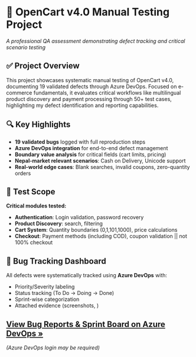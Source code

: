 # 🛒 OpenCart v4.0 Manual Testing Project
*A professional QA assessment demonstrating defect tracking and critical scenario testing*

## ✅ Project Overview
This project showcases systematic manual testing of OpenCart v4.0, documenting 19 validated defects through Azure DevOps. Focused on e-commerce fundamentals, it evaluates critical workflows like multilingual product discovery and payment processing through 50+ test cases, highlighting my defect identification and reporting capabilities.

## 🔍 Key Highlights
- **19 validated bugs** logged with full reproduction steps
- **Azure DevOps integration** for end-to-end defect management
- **Boundary value analysis** for critical fields (cart limits, pricing)
- **Nepal-market relevant scenarios**: Cash on Delivery, Unicode support
- **Real-world edge cases**: Blank searches, invalid coupons, zero-quantity orders

## 🧪 Test Scope
**Critical modules tested:**
- **Authentication**: Login validation, password recovery
- **Product Discovery**:  search, filtering
- **Cart System**: Quantity boundaries (0,1,101,1000), price calculations
- **Checkout**: Payment methods (including COD), coupon validation || not 100% checkout


## 🐞 Bug Tracking Dashboard
All defects were systematically tracked using **Azure DevOps** with:
- Priority/Severity labeling
- Status tracking (To Do → Doing → Done)
- Sprint-wise categorization
- Attached evidence (screenshots, )

## [View Bug Reports & Sprint Board on Azure DevOps »](<https://dev.azure.com/OpenCart-Testingronishshrestha20610613/OpenCart%20Testing/_boards/board/t/OpenCart%20Testing%20Team/Issues>)

*(Azure DevOps login may be required)*
